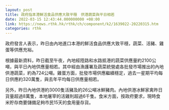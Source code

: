 ```yaml
---
layout: post
title: 政府指本港鮮活食品供應大致平穩　供港蔬菜與平日相若
date: 2022-03-15 12:43:44.000000000 +08:00
link: https://news.rthk.hk/rthk/ch/component/k2/1639022-20220315.htm
categories: rthk
---
```


政府發言人表示，昨日由內地進口本港的鮮活食品供應大致平穩，蔬菜、活豬、雞蛋等供應充裕。

根據最新資料，昨日截至午夜，內地經陸路和水路抵港的蔬菜供應量約2100公噸，與平日內地供應量相若。其中經由漁護署及蔬菜統營處各批發市場推出的內地供港蔬菜，約為724公噸。雞蛋方面，批發市場供應繼續穩定，過去一星期平均每日供應約320萬隻，與去年平均每日供應量相若。

另外，昨日內地供港約3000隻活豬及約26公噸冰鮮豬肉。內地供港冰鮮家禽昨日貨量超過8萬隻，本地屠宰的活雞則超過6千隻。食米方面，按政府要求，現時食米貯存商要儲備足夠市民15天的食用量存貨。
